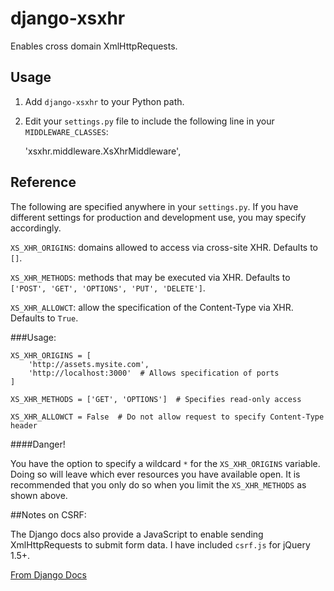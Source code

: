 # django-xsxhr


Enables cross domain XmlHttpRequests.

## Usage

1. Add ``django-xsxhr`` to your Python path.

2. Edit your ``settings.py`` file to include the following line in your ``MIDDLEWARE_CLASSES``: 

    'xsxhr.middleware.XsXhrMiddleware',
    
## Reference

The following are specified anywhere in your ``settings.py``. If you have different settings for production and development use, you may specify accordingly.

``XS_XHR_ORIGINS``: domains allowed to access via cross-site XHR. Defaults to ``[]``.

``XS_XHR_METHODS``: methods that may be executed via XHR. Defaults to ``['POST', 'GET', 'OPTIONS', 'PUT', 'DELETE']``.

``XS_XHR_ALLOWCT``: allow the specification of the Content-Type via XHR. Defaults to ``True``.

###Usage:

    XS_XHR_ORIGINS = [
        'http://assets.mysite.com',
        'http://localhost:3000'  # Allows specification of ports
    ]
    
    XS_XHR_METHODS = ['GET', 'OPTIONS']  # Specifies read-only access
    
    XS_XHR_ALLOWCT = False  # Do not allow request to specify Content-Type header
    

####Danger!

You have the option to specify a wildcard ``*`` for the ``XS_XHR_ORIGINS`` variable. Doing so will leave which ever resources you have available open. It is recommended that you only do so when you limit the ``XS_XHR_METHODS`` as shown above.


##Notes on CSRF:

The Django docs also provide a JavaScript to enable sending XmlHttpRequests to submit form data. I have included ``csrf.js`` for jQuery 1.5+. 

[From Django Docs](https://docs.djangoproject.com/en/dev/ref/contrib/csrf/)